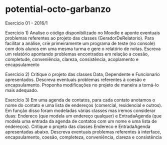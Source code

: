 # potential-octo-garbanzo
Exercício 01 - 2016/1

Exercício 1) Analise o código disponibilizado no Moodle e aponte eventuais problemas referentes ao projeto das classes (GeradorDeRelatorio). Para facilitar a análise, crie primeiramente um programa de teste (no console) com dois alunos em uma mesma turma e gere o relatório de notas. Escreva um relatório apontando problemas encontrados em relação a coesão, completude, conveniência, clareza, consistência, acoplamento e encapsulamento

Exercício 2) Critique o projeto das classes Data, Dependente e Funcionario apresentados. Descreva eventuais problemas referentes à coesão e encapsulamento. Proponha modificações no projeto de maneira a torná-lo mais adequado.

Exercício 3) Em uma agenda de contatos, para cada contato anotamos o nome do contato e uma lista de endereços (comercial, residencial e outros). Em função disso foram modeladas várias classes mas iremos considerar duas: Endereco (que modela um endereço qualquer) e EntradaAgenda (que modela uma entrada da agenda de contatos com um nome e uma lista de endereços). Critique o projeto das classes Endereco e EntradaAgenda apresentadas abaixo. Descreva eventuais problemas referentes à interface, encapsulamento, coesão, completeza, conveniência, clareza e consistência
